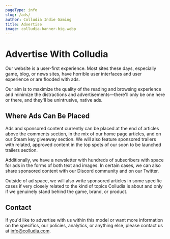 ```yaml
---
pageType: info
slug: /ads/
author: Colludia Indie Gaming
title: Advertise
image: colludia-banner-big.webp
---
```


# Advertise With Colludia

Our website is a user-first experience. Most sites these days, especially game, blog, or news sites, have horrible user interfaces and user experience or are flooded with ads.

Our aim is to maximize the quality of the reading and browsing experience and minimize the distractions and advertisements&mdash;there'll only be one here or there, and they'll be unintrusive, native ads.

## Where Ads Can Be Placed

Ads and sponsored content currently can be placed at the end of articles above the comments section, in the mix of our home page articles, and on our Steam key giveaway section. We will also feature sponsored trailers with related, approved content in the top spots of our soon to be launched trailers section.

Additionally, we have a newsletter with hundreds of subscribers with space for ads in the forms of both text and images. In certain cases, we can also share sponsored content with our Discord community and on our Twitter.

Outside of ad space, we will also write sponsored articles in some specific cases if very closely related to the kind of topics Colludia is about and only if we genuinely stand behind the game, brand, or product.

## Contact

If you'd like to advertise with us within this model or want more information on the specifics, our policies, analytics, or anything else, please contact us at [info@colludia.com](mailto:info@colludia.com).

